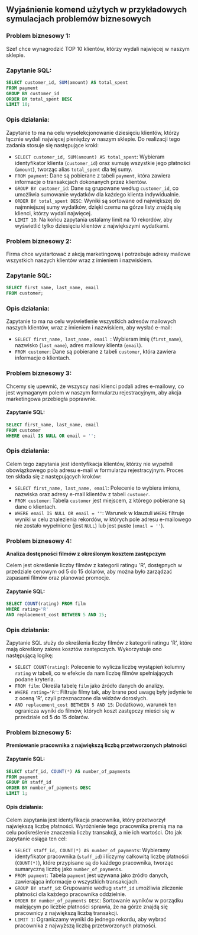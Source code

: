 

## Wyjaśnienie komend użytych w przykładowych symulacjach problemów biznesowych

### Problem biznesowy 1: 
Szef chce wynagrodzić TOP 10 klientów, którzy wydali najwięcej w naszym sklepie.

### Zapytanie SQL:
```sql
SELECT customer_id, SUM(amount) AS total_spent
FROM payment
GROUP BY customer_id
ORDER BY total_spent DESC
LIMIT 10;
```

### Opis działania:
Zapytanie to ma na celu wyselekcjonowanie dziesięciu klientów, którzy łącznie wydali najwięcej pieniędzy w naszym sklepie. Do realizacji tego zadania stosuje się następujące kroki:

- `SELECT customer_id, SUM(amount) AS total_spent`: Wybieram identyfikator klienta (`customer_id`) oraz sumuję wszystkie jego płatności (`amount`), tworząc alias `total_spent` dla tej sumy.
- `FROM payment`: Dane są pobierane z tabeli `payment`, która zawiera informacje o transakcjach dokonanych przez klientów.
- `GROUP BY customer_id`: Dane są grupowane według `customer_id`, co umożliwia sumowanie wydatków dla każdego klienta indywidualnie.
- `ORDER BY total_spent DESC`: Wyniki są sortowane od największej do najmniejszej sumy wydatków, dzięki czemu na górze listy znajdą się klienci, którzy wydali najwięcej.
- `LIMIT 10`: Na końcu zapytania ustalamy limit na 10 rekordów, aby wyświetlić tylko dziesięciu klientów z największymi wydatkami.


### Problem biznesowy 2: 
Firma chce wystartować z akcją marketingową i potrzebuje adresy mailowe wszystkich naszych klientów wraz z imieniem i nazwiskiem.

### Zapytanie SQL:
```sql
SELECT first_name, last_name, email
FROM customer;
```

### Opis działania:
Zapytanie to ma na celu wyświetlenie wszystkich adresów mailowych naszych klientów, wraz z imieniem i nazwiskiem, aby wysłać e-mail:

- `SELECT first_name, last_name, email `: Wybieram imię (`first_name`), nazwisko (`last_name`), adres mailowy klienta (`email`).
- `FROM customer`: Dane są pobierane z tabeli `customer`, która zawiera informacje o klientach.


### Problem biznesowy 3:
Chcemy się upewnić, że wszyscy nasi klienci podali adres e-mailowy, co jest wymaganym polem w naszym formularzu rejestracyjnym, aby akcja marketingowa przebiegła poprawnie.

#### Zapytanie SQL:
```sql
SELECT first_name, last_name, email
FROM customer
WHERE email IS NULL OR email = '';
```

### Opis działania:
Celem tego zapytania jest identyfikacja klientów, którzy nie wypełnili obowiązkowego pola adresu e-mail w formularzu rejestracyjnym. Proces ten składa się z następujących kroków:

- `SELECT first_name, last_name, email`: Polecenie to wybiera imiona, nazwiska oraz adresy e-mail klientów z tabeli `customer`.
- `FROM customer`: Tabela `customer` jest miejscem, z którego pobierane są dane o klientach.
- `WHERE email IS NULL OR email = ''`: Warunek w klauzuli `WHERE` filtruje wyniki w celu znalezienia rekordów, w których pole adresu e-mailowego nie zostało wypełnione (jest `NULL`) lub jest puste (`email = ''`).

### Problem biznesowy 4:
**Analiza dostępności filmów z określonym kosztem zastępczym**

Celem jest określenie liczby filmów z kategorii ratingu 'R', dostępnych w przedziale cenowym od 5 do 15 dolarów, aby można było zarządzać zapasami filmów oraz planować promocje.

#### Zapytanie SQL:
```sql
SELECT COUNT(rating) FROM film
WHERE rating='R'
AND replacement_cost BETWEEN 5 AND 15;
``` 
### Opis działania:
Zapytanie SQL służy do określenia liczby filmów z kategorii ratingu 'R', które mają określony zakres kosztów zastępczych. Wykorzystuje ono następującą logikę:

- `SELECT COUNT(rating)`: Polecenie to wylicza liczbę wystąpień kolumny `rating` w tabeli, co w efekcie da nam liczbę filmów spełniających podane kryteria.
- `FROM film`: Określa tabelę `film` jako źródło danych do analizy.
- `WHERE rating='R'`: Filtruje filmy tak, aby brane pod uwagę były jedynie te z oceną 'R', czyli przeznaczone dla widzów dorosłych.
- `AND replacement_cost BETWEEN 5 AND 15`: Dodatkowo, warunek ten ogranicza wyniki do filmów, których koszt zastępczy mieści się w przedziale od 5 do 15 dolarów. 


### Problem biznesowy 5:
**Premiowanie pracownika z największą liczbą przetworzonych płatności**

#### Zapytanie SQL:
```sql
SELECT staff_id, COUNT(*) AS number_of_payments
FROM payment
GROUP BY staff_id
ORDER BY number_of_payments DESC
LIMIT 1;
```

#### Opis działania:
Celem zapytania jest identyfikacja pracownika, który przetworzył największą liczbę płatności. Wyróżnienie tego pracownika premią ma na celu podkreślenie znaczenia liczby transakcji, a nie ich wartości. Oto jak zapytanie osiąga ten cel:

- `SELECT staff_id, COUNT(*) AS number_of_payments`: Wybieramy identyfikator pracownika (`staff_id`) i liczymy całkowitą liczbę płatności (`COUNT(*)`), które przypisane są do każdego pracownika, tworząc sumaryczną liczbę jako `number_of_payments`.
- `FROM payment`: Tabela `payment` jest używana jako źródło danych, zawierająca informacje o wszystkich transakcjach.
- `GROUP BY staff_id`: Grupowanie według `staff_id` umożliwia zliczenie płatności dla każdego pracownika oddzielnie.
- `ORDER BY number_of_payments DESC`: Sortowanie wyników w porządku malejącym po liczbie płatności sprawia, że na górze znajdą się pracownicy z największą liczbą transakcji.
- `LIMIT 1`: Ograniczamy wyniki do jednego rekordu, aby wybrać pracownika z najwyższą liczbą przetworzonych płatności.







